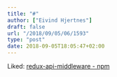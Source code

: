 ```yaml
---
title: "#"
author: ["Eivind Hjertnes"]
draft: false
url: "/2018/09/05/06/1593"
type: "post"
date: 2018-09-05T18:05:47+02:00
---
```


Liked:
[redux-api-middleware -
npm](https://www.npmjs.com/package/redux-api-middleware)
